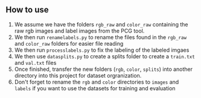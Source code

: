 ## How to use
1. We assume we have the folders `rgb_raw` and `color_raw` containing the raw rgb images and label images from the PCG tool. 
2. We then run `renamelabels.py` to rename the files found in the `rgb_raw` and `color_raw` folders for easier file reading
3. We then run `processlabels.py` to fix the labeling of the labeled imgaes
4. We then use `datasplits.py` to create a splits folder to create a `train.txt` and `val.txt` files
5. Once finished, transfer the new folders (`rgb`, `color`, `splits`) into another directory into this project for dataset orgranization.
6. Don't forget to rename the `rgb` and `color` directories to `images` and `labels` if you want to use the datasets for training and evaluation
